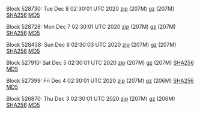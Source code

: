 Block 528730: Tue Dec  8 02:30:01 UTC 2020 [zip](https://files.01coin.io/mainnet/2020-12-08/bootstrap.dat.zip) (207M) [gz](https://files.01coin.io/mainnet/2020-12-08/bootstrap.dat.tar.gz) (207M) [SHA256](https://files.01coin.io/mainnet/2020-12-08/sha256.txt) [MD5](https://files.01coin.io/mainnet/2020-12-08/md5.txt)

Block 528728: Mon Dec  7 02:30:01 UTC 2020 [zip](https://files.01coin.io/mainnet/2020-12-07/bootstrap.dat.zip) (207M) [gz](https://files.01coin.io/mainnet/2020-12-07/bootstrap.dat.tar.gz) (207M) [SHA256](https://files.01coin.io/mainnet/2020-12-07/sha256.txt) [MD5](https://files.01coin.io/mainnet/2020-12-07/md5.txt)

Block 528438: Sun Dec  6 02:30:03 UTC 2020 [zip](https://files.01coin.io/mainnet/2020-12-06/bootstrap.dat.zip) (207M) [gz](https://files.01coin.io/mainnet/2020-12-06/bootstrap.dat.tar.gz) (207M) [SHA256](https://files.01coin.io/mainnet/2020-12-06/sha256.txt) [MD5](https://files.01coin.io/mainnet/2020-12-06/md5.txt)

Block 527910: Sat Dec  5 02:30:01 UTC 2020 [zip](https://files.01coin.io/mainnet/2020-12-05/bootstrap.dat.zip) (207M) [gz](https://files.01coin.io/mainnet/2020-12-05/bootstrap.dat.tar.gz) (207M) [SHA256](https://files.01coin.io/mainnet/2020-12-05/sha256.txt) [MD5](https://files.01coin.io/mainnet/2020-12-05/md5.txt)

Block 527399: Fri Dec  4 02:30:01 UTC 2020 [zip](https://files.01coin.io/mainnet/2020-12-04/bootstrap.dat.zip) (207M) [gz](https://files.01coin.io/mainnet/2020-12-04/bootstrap.dat.tar.gz) (206M) [SHA256](https://files.01coin.io/mainnet/2020-12-04/sha256.txt) [MD5](https://files.01coin.io/mainnet/2020-12-04/md5.txt)

Block 526870: Thu Dec  3 02:30:01 UTC 2020 [zip](https://files.01coin.io/mainnet/2020-12-03/bootstrap.dat.zip) (207M) [gz](https://files.01coin.io/mainnet/2020-12-03/bootstrap.dat.tar.gz) (206M) [SHA256](https://files.01coin.io/mainnet/2020-12-03/sha256.txt) [MD5](https://files.01coin.io/mainnet/2020-12-03/md5.txt)
